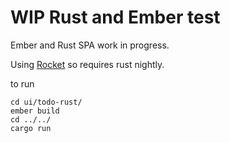 # WIP Rust and Ember test

Ember and Rust SPA work in progress.

Using [Rocket](https://github.com/SergioBenitez/Rocket) so requires rust nightly. 

to run
```
cd ui/todo-rust/
ember build
cd ../../
cargo run
```
